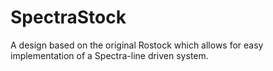 SpectraStock
============

A design based on the original Rostock which allows for easy implementation of a Spectra-line driven system.
